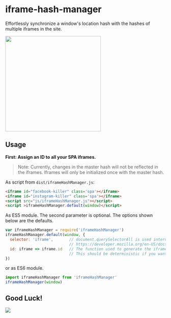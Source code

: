 # iframe-hash-manager
Effortlessly synchronize a window's location hash with the hashes of multiple iframes in the site.

<a target="_blank" href="https://image.ibb.co/mCjPD5/Screen_Shot_2017_05_09_at_14_16_43.png">
  <img src="https://image.ibb.co/mCjPD5/Screen_Shot_2017_05_09_at_14_16_43.png" width="300px">
</a>


## Usage
**First: Assign an ID to all your SPA iframes.**

> Note: Currently, changes in the master hash will not be reflected in the iframes.
> Iframes will only be initialized once with the master hash.

As script from `dist/iframeHashManager.js`:
```html
<iframe id="facebook-killer" class='spa'></iframe>
<iframe id="instagram-killer" class='spa'></iframe>
<script src="js/iframeHashManager.js"></script>
<script >iframeHashManager.default(window)</script>
```

As ES5 module. The second parameter is optional. The options shown below are the defaults.

```js
var iframeHashManager = require('iframeHashManager')
iframeHashManager.default(window, {
  selector: 'iframe',       // document.querySelectorAll is used internally
                            // https://developer.mozilla.org/en-US/docs/Web/API/Document/querySelectorAll
  id: iframe => iframe.id   // The function used to generate the iframe id
                            // This should be deterministic if you want share-able links
})
```

or as ES6 module.

```js
import iframeHashManager from 'iframeHashManager'
iframeHashManager(window)
```

## Good Luck!
<img src="https://hugelolcdn.com/hugegifs.com/i/687.gif">
